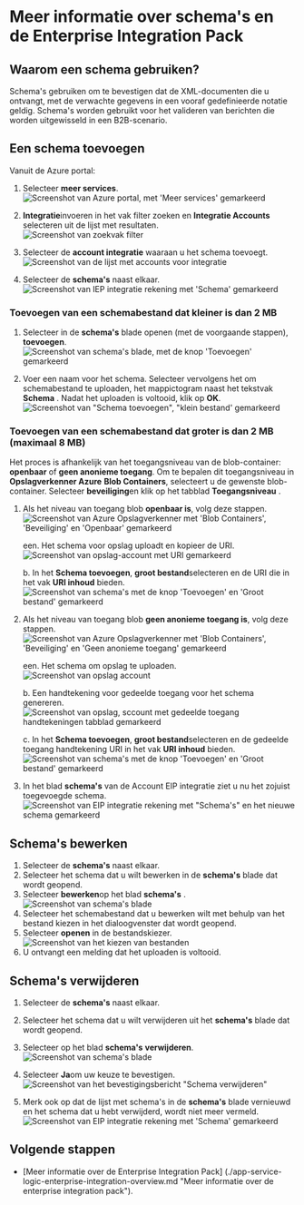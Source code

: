 <properties
    pageTitle="Overzicht van de schema's en de Enterprise Integration Pack | Microsoft Azure"
    description="Informatie over het gebruik van schema's met de apps Enterprise Integration Pack en logica"
    services="logic-apps"
    documentationCenter=".net,nodejs,java"
    authors="msftman"
    manager="erikre"
    editor="cgronlun"/>

<tags
    ms.service="logic-apps"
    ms.workload="integration"
    ms.tgt_pltfrm="na"
    ms.devlang="na"
    ms.topic="article"
    ms.date="07/29/2016"
    ms.author="deonhe"/>

# <a name="learn-about-schemas-and-the-enterprise-integration-pack"></a>Meer informatie over schema's en de Enterprise Integration Pack  

## <a name="why-use-a-schema"></a>Waarom een schema gebruiken?
Schema's gebruiken om te bevestigen dat de XML-documenten die u ontvangt, met de verwachte gegevens in een vooraf gedefinieerde notatie geldig. Schema's worden gebruikt voor het valideren van berichten die worden uitgewisseld in een B2B-scenario.

## <a name="add-a-schema"></a>Een schema toevoegen
Vanuit de Azure portal:  

1. Selecteer **meer services**.  
![Screenshot van Azure portal, met 'Meer services' gemarkeerd](./media/app-service-logic-enterprise-integration-overview/overview-11.png)    

2. **Integratie**invoeren in het vak filter zoeken en **Integratie Accounts** selecteren uit de lijst met resultaten.     
![Screenshot van zoekvak filter](./media/app-service-logic-enterprise-integration-overview/overview-21.png)  
3. Selecteer de **account integratie** waaraan u het schema toevoegt.    
![Screenshot van de lijst met accounts voor integratie](./media/app-service-logic-enterprise-integration-overview/overview-31.png)  

4. Selecteer de **schema's** naast elkaar.  
![Screenshot van IEP integratie rekening met 'Schema' gemarkeerd](./media/app-service-logic-enterprise-integration-schemas/schema-11.png)  

### <a name="add-a-schema-file-less-than-2-mb"></a>Toevoegen van een schemabestand dat kleiner is dan 2 MB  

1. Selecteer in de **schema's** blade openen (met de voorgaande stappen), **toevoegen**.  
![Screenshot van schema's blade, met de knop 'Toevoegen' gemarkeerd](./media/app-service-logic-enterprise-integration-schemas/schema-21.png)  

2. Voer een naam voor het schema. Selecteer vervolgens het om schemabestand te uploaden, het mappictogram naast het tekstvak **Schema** . Nadat het uploaden is voltooid, klik op **OK**.    
![Screenshot van "Schema toevoegen", "klein bestand' gemarkeerd](./media/app-service-logic-enterprise-integration-schemas/schema-31.png)  

### <a name="add-a-schema-file-larger-than-2-mb-up-to-a-maximum-of-8-mb"></a>Toevoegen van een schemabestand dat groter is dan 2 MB (maximaal 8 MB)  

Het proces is afhankelijk van het toegangsniveau van de blob-container: **openbaar** of **geen anonieme toegang**. Om te bepalen dit toegangsniveau in **Opslagverkenner Azure** **Blob Containers**, selecteert u de gewenste blob-container. Selecteer **beveiliging**en klik op het tabblad **Toegangsniveau** .

1. Als het niveau van toegang blob **openbaar is**, volg deze stappen.  
  ![Screenshot van Azure Opslagverkenner met 'Blob Containers', 'Beveiliging' en 'Openbaar' gemarkeerd](./media/app-service-logic-enterprise-integration-schemas/blob-public.png)  

    een. Het schema voor opslag uploadt en kopieer de URI.  
    ![Screenshot van opslag-account met URI gemarkeerd](./media/app-service-logic-enterprise-integration-schemas/schema-blob.png)  

    b. In het **Schema toevoegen**, **groot bestand**selecteren en de URI die in het vak **URI inhoud** bieden.  
    ![Screenshot van schema's met de knop 'Toevoegen' en 'Groot bestand' gemarkeerd](./media/app-service-logic-enterprise-integration-schemas/schema-largefile.png)  

2. Als het niveau van toegang blob **geen anonieme toegang is**, volg deze stappen.  
  ![Screenshot van Azure Opslagverkenner met 'Blob Containers', 'Beveiliging' en 'Geen anonieme toegang' gemarkeerd](./media/app-service-logic-enterprise-integration-schemas/blob-1.png)  

    een. Het schema om opslag te uploaden.  
    ![Screenshot van opslag account](./media/app-service-logic-enterprise-integration-schemas/blob-3.png)

    b. Een handtekening voor gedeelde toegang voor het schema genereren.  
    ![Screenshot van opslag, sccount met gedeelde toegang handtekeningen tabblad gemarkeerd](./media/app-service-logic-enterprise-integration-schemas/blob-2.png)

    c. In het **Schema toevoegen**, **groot bestand**selecteren en de gedeelde toegang handtekening URI in het vak **URI inhoud** bieden.  
    ![Screenshot van schema's met de knop 'Toevoegen' en 'Groot bestand' gemarkeerd](./media/app-service-logic-enterprise-integration-schemas/schema-largefile.png)  

3. In het blad **schema's** van de Account EIP integratie ziet u nu het zojuist toegevoegde schema.  
![Screenshot van EIP integratie rekening met "Schema's" en het nieuwe schema gemarkeerd](./media/app-service-logic-enterprise-integration-schemas/schema-41.png)
  

## <a name="edit-schemas"></a>Schema's bewerken
1. Selecteer de **schema's** naast elkaar.  
2. Selecteer het schema dat u wilt bewerken in de **schema's** blade dat wordt geopend.
3. Selecteer **bewerken**op het blad **schema's** .  
![Screenshot van schema's blade](./media/app-service-logic-enterprise-integration-schemas/edit-12.png)    
4. Selecteer het schemabestand dat u bewerken wilt met behulp van het bestand kiezen in het dialoogvenster dat wordt geopend.
5. Selecteer **openen** in de bestandskiezer.  
![Screenshot van het kiezen van bestanden](./media/app-service-logic-enterprise-integration-schemas/edit-31.png)  
6. U ontvangt een melding dat het uploaden is voltooid.  

## <a name="delete-schemas"></a>Schema's verwijderen
1. Selecteer de **schema's** naast elkaar.  
2. Selecteer het schema dat u wilt verwijderen uit het **schema's** blade dat wordt geopend.  
3. Selecteer op het blad **schema's** **verwijderen**.
![Screenshot van schema's blade](./media/app-service-logic-enterprise-integration-schemas/delete-12.png)  

4. Selecteer **Ja**om uw keuze te bevestigen.  
![Screenshot van het bevestigingsbericht "Schema verwijderen"](./media/app-service-logic-enterprise-integration-schemas/delete-21.png)  
5. Merk ook op dat de lijst met schema's in de **schema's** blade vernieuwd en het schema dat u hebt verwijderd, wordt niet meer vermeld.  
![Screenshot van EIP integratie rekening met 'Schema' gemarkeerd](./media/app-service-logic-enterprise-integration-schemas/delete-31.png)    

## <a name="next-steps"></a>Volgende stappen

- [Meer informatie over de Enterprise Integration Pack] (./app-service-logic-enterprise-integration-overview.md "Meer informatie over de enterprise integration pack").  
